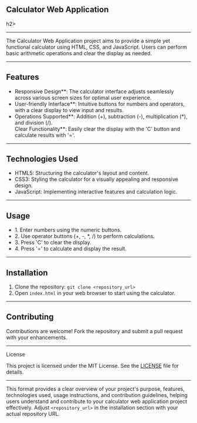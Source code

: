 <h2>Calculator Web Application</h2>h2>
<hr>
<p>The Calculator Web Application project aims to provide a simple yet functional calculator using HTML, CSS, and JavaScript. Users can perform basic arithmetic operations and clear the display as needed.</p>
<hr>
<h2>Features</h2>
<ul>  
  <li>Responsive Design**: The calculator interface adjusts seamlessly across various screen sizes for optimal user experience.</li>
  <li>User-friendly Interface**: Intuitive buttons for numbers and operators, with a clear display to view input and results.</li>
  <li>Operations Supported**: Addition (+), subtraction (-), multiplication (*), and division (/).</li
  <li>Clear Functionality**: Easily clear the display with the 'C' button and calculate results with '='.</li>
</ul>
<hr>
<h2>Technologies Used</h2>
<ul>
  <li>HTML5: Structuring the calculator's layout and content.</li>
  <li>CSS3: Styling the calculator for a visually appealing and responsive design.</li>
  <li>JavaScript: Implementing interactive features and calculation logic.</li>
</ul>
<hr>
<h2>Usage</h2>
<ul>
<li>1. Enter numbers using the numeric buttons.</li>
<li>2. Use operator buttons (+, -, *, /) to perform calculations.</li>
<li>3. Press 'C' to clear the display.</li>
<li>4. Press '=' to calculate and display the result.</li>
</ul>


---

## Installation

1. Clone the repository: `git clone <repository_url>`
2. Open `index.html` in your web browser to start using the calculator.

---

## Contributing

Contributions are welcome! Fork the repository and submit a pull request with your enhancements.

---

License

This project is licensed under the MIT License. See the [LICENSE](LICENSE) file for details.

---

This format provides a clear overview of your project's purpose, features, technologies used, usage instructions, and contribution guidelines, helping users understand and contribute to your calculator web application project effectively. Adjust `<repository_url>` in the installation section with your actual repository URL.
